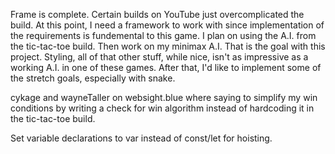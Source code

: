 Frame is complete. Certain builds on YouTube just overcomplicated the build. At this point, I need a framework to work with since implementation of the requirements is fundemental to this game. I plan on using the A.I. from the tic-tac-toe build. Then work on my minimax A.I. That is the goal with this project. Styling, all of that other stuff, while nice, isn't as impressive as a working A.I. in one of these games. After that, I'd like to implement some of the stretch goals, especially with snake. 

cykage and wayneTaller on websight.blue where saying to simplify my win conditions by writing a check for win algorithm instead of hardcoding it in the tic-tac-toe build. 

Set variable declarations to var instead of const/let for hoisting.